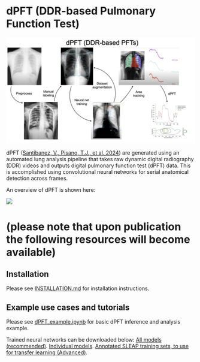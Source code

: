 # dPFT (DDR-based Pulmonary Function Test)

![plot](./static/dPFT_pipeline.png)

dPFT ([Santibanez, V., Pisano, T.J., et al. 2024](https:....)) are generated using an automated lung analysis pipeline that takes raw dynamic digital radiography (DDR) videos and outputs digital pulmonary function test (dPFT) data. This is accomplished using convolutional neural networks for serial anatomical detection across frames.

An overview of dPFT is shown here:

![](./static/dPFT_pipeline.gif)

# (please note that upon publication the following resources will become available)

## Installation

Please see [INSTALLATION.md](INSTALLATION.md) for installation instructions.

## Example use cases and tutorials

Please see [dPFT_example.ipynb](dPFT_example.ipynb) for basic dPFT inference and analysis example.

Trained neural networks can be downloaded below:
[All models (recommended)](https://drive.google.com/file/d/1G6EONII9j-104F6WON_uIb8BVnREKFxc/view?usp=sharing).
[Individual models](https://drive.google.com/drive/folders/1I9StYU17ylPY6CnmhpdHt6q0eR8J6LAk?usp=drive_link).
[Annotated SLEAP training sets, to use for transfer learning (Advanced)](https://drive.google.com/drive/folders/14ain4SmGmawfU6okkvwAG_0ZgSLEdWUD?usp=drive_link).
